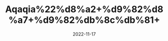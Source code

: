 ---
title: 'Aqaqia%22%d8%a2+%d9%82%d8%a7+%d9%82%db%8c%db%81+'
date: '2022-11-17' 
metatag: '' 
inventory: '0' 
draft: false 
# meta description 
shortDescripton: ''
description: 'Herbs+%d8%ac%da%91%db%8c+%d8%a8%d9%88%d9%b9%db%8c'
longdescription: ''
tags: ''
brand: ''
subCategory: ''
sellCount: '0'
featured: True
# product Price
price: '100.0'
# Product Short Description
shortDescription: ''
productID: '3EB9EE4A-B547-ED11-996A-005056B3A416'
type: 'products'
category: 'Herbs+%d8%ac%da%91%db%8c+%d8%a8%d9%88%d9%b9%db%8c' 
thumnailproduct: 'https://eraconnect.blob.core.windows.net/product-images/aminsaddiquidawakhana/8a68ec5d-4be6-4fc4-84d4-823bc992c27c.webp' 
images:
  - image: 'https://eraconnect.blob.core.windows.net/product-images/aminsaddiquidawakhana/8a68ec5d-4be6-4fc4-84d4-823bc992c27c.webp'  
Variants:
---